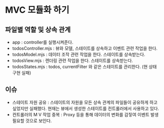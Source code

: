 # MVC 모듈화 하기

## 파일별 역할 및 상속 관계

- app : controller를 실행시켜준다.
- todosController.mjs : 뷰와 모델, 스테이트를 상속하고 이벤트 관련 작업을 한다.
- todosModel.mjs : 데이터 조작 관련 작업을 한다. 스테이트를 상속받는다.
- todosView.mjs : 렌더링 관련 작업을 한다. 스테이트를 상속받는다.
- todosStates.mjs : todos, currentFilter 와 같은 스테이트를 관리한다. (현 상태 구현 실패)

## 이슈

- 스테이트 자원 공유 : 스테이트의 자원을 모든 상속 관계의 파일들이 공유하게 하고 싶었지만 실패했다. 현재는 뷰에서 생성한 스테이트를 컨트롤러에서 사용하고 있다.
- 컨트롤러의 M V 작업 중복 : Proxy 등을 통해 데이터의 변화를 감짛여 이벤트 발생 필요할 것으로 보인다.
